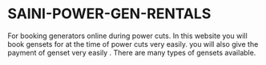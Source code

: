 # SAINI-POWER-GEN-RENTALS
For booking generators online during power cuts. In this website you will book gensets for at the time of power cuts very easily. you will also give the payment of genset very easily . There are many types of gensets available.
